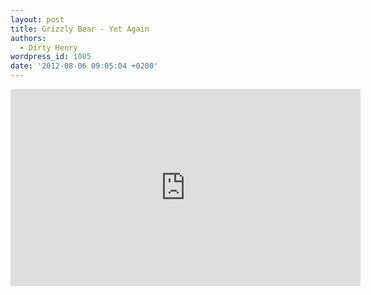 ```yaml
---
layout: post
title: Grizzly Bear - Yet Again
authors:
  - Dirty Henry
wordpress_id: 1085
date: '2012-08-06 09:05:04 +0200'
---
```

<iframe width="560" height="315" src="http://www.youtube.com/embed/bteY_fs3Y18" frameborder="0" allowfullscreen></iframe>
